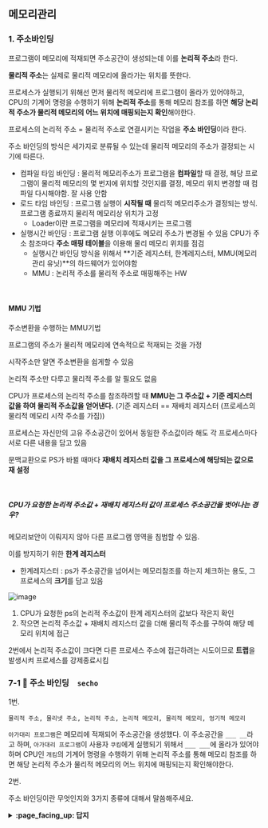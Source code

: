 ## 메모리관리



### 1. 주소바인딩

프로그램이 메모리에 적재되면 주소공간이 생성되는데 이를 **논리적 주소**라 한다.

**물리적 주소**는 실제로 물리적 메모리에 올라가는 위치를 뜻한다.



프로세스가 실행되기 위해선 먼저 물리적 메모리에 프로그램이 올라가 있어야하고, CPU의 기계어 명령을 수행하기 위해 **논리적 주소**를 통해 메모리 참조를 하면 **해당 논리적 주소가 물리적 메모리의 어느 위치에 매핑되는지 확인**해야한다.



프로세스의 논리적 주소 = 물리적 주소로 연결시키는 작업을 **주소 바인딩**이라 한다.



주소 바인딩의 방식은 세가지로 분류될 수 있는데 물리적 메모리의 주소가 결정되는 시기에 따른다.



- 컴파일 타임 바인딩 : 물리적 메모리주소가 프로그램을 **컴파일**할 때 결정, 해당 프로그램이 물리적 메모리의 몇 번지에 위치할 것인지를 결정, 메모리 위치 변경할 때 컴파일 다시해야함. 잘 사용 안함
- 로드 타임 바인딩 : 프로그램 실행이 **시작될 때** 물리적 메모리주소가 결정되는 방식. 프로그램 종료까지 물리적 메모리상 위치가 고정
  - Loader이란 프로그램을 메모리에 적재시키는 프로그램
- 실행시간 바인딩 : 프로그램 실행 이후에도 메모리 주소가 변경될 수 있음 CPU가 주소 참조마다 **주소 매핑 테이블**을 이용해 물리 메모리 위치를 점검
  - 실행시간 바인딩 방식을 위해서 **기준 레지스터, 한계레지스터, MMU(메모리 관리 유닛)**의 하드웨어가 있어야함
  - MMU : 논리적 주소를 물리적 주소로 매핑해주는 HW

<br>

#### MMU 기법

주소변환을 수행하는 MMU기법

프로그램의 주소가 물리적 메모리에 연속적으로 적재되는 것을 가정

시작주소만 알면 주소변환을 쉽게할 수 있음

논리적 주소만 다루고 물리적 주소를 알 필요도 없음

CPU가 프로세스의 논리적 주소를 참조하려할 때 **MMU는 그 주소값 + 기준 레지스터 값을 하여 물리적 주소값을 얻어낸다.** (기준 레지스터 == 재배치 레지스터 (프로세스의 물리적 메모리 시작 주소를 가짐))

프로세스는 자신만의 고유 주소공간이 있어서 동일한 주소값이라 해도 각 프로세스마다 서로 다른 내용을 담고 있음

문맥교환으로 PS가 바뀔 때마다 **재배치 레지스터 값을 그 프로세스에 해당되는 값으로 재 설정**

<br>

##### CPU가 요청한 논리적 주소값 + 재배치 레지스터 값이 프로세스 주소공간을 벗어나는 경우?

메모리보안이 이뤄지지 않아 다른 프로그램 영역을 침범할 수 있음.

이를 방지하기 위한 **한계 레지스터**



- 한계레지스터 : ps가 주소공간을 넘어서는 메모리참조를 하는지 체크하는 용도, 그 프로세스의 **크기**를 담고 있음

![image](https://user-images.githubusercontent.com/55486644/97109064-88646e00-1714-11eb-846a-0e8458f0826b.png)



1. CPU가 요청한 ps의 논리적 주소값이 한계 레지스터의 값보다 작은지 확인
2. 작으면 논리적 주소값 + 재배치 레지스터 값을 더해 물리적 주소를 구하여 해당 메모리 위치에 접근

2번에서 논리적 주소값이 크다면 다른 프로세스 주소에 접근하려는 시도이므로 **트랩**을 발생시켜 프로세스를 강제종료시킴



### 7-1 :fallen_leaf: 주소 바인딩　`secho`

1번.

`물리적 주소, 물리넷 주소, 논리적 주소, 논리적 메모리, 물리적 메모리, 엉기적 메모리`

`아가대리 프로그램`은 메모리에 적재되어 주소공간을 생성했다. 이 주소공간을 `___ __`라고 하며, `아가대리 프로그램`이 사용자 `쿠킴`에게 실행되기 위해서 `___ ___`에 올라가 있어야 하며 CPU인 `개킴`의 기계어 명령을 수행하기 위해  논리적 주소를 통해 메모리 참조를 하면 해당 논리적 주소가 물리적 메모리의 어느 위치에 매핑되는지 확인해야한다.



2번.

주소 바인딩이란 무엇인지와 3가지 종류에 대해서 말씀해주세요.




<details>
<summary> <b> :page_facing_up: 답지 </b>  </summary>
<div markdown="1">

1번.

`물리적 주소, 물리넷 주소, 논리적 주소, 논리적 메모리, 물리적 메모리, 엉기적 메모리`

`아가대리 프로그램`은 메모리에 적재되어 주소공간을 생성했다. 이 주소공간을 `논리적 주소`라고 하며, `아가대리 프로그램`이 사용자 `쿠킴`에게 실행되기 위해서 `물리적 메모리`에 올라가 있어야 하며 CPU인 `개킴`의 기계어 명령을 수행하기 위해서  논리적 주소를 통해 메모리 참조를 하면 해당 논리적 주소가 물리적 메모리의 어느 위치에 매핑되는지 확인해야한다.



2번.

주소 바인딩이란 무엇인지와 3가지 종류에 대해서 말씀해주세요.

프로세스의 논리적 주소 = 물리적 주소로 연결시키는 작업을 **주소 바인딩**이라 한다.

컴파일 타임 바인딩, 로드 타임 바인딩, 실행시간 바인딩

![image](https://user-images.githubusercontent.com/55486644/97109874-29552800-1719-11eb-9a32-d6eff02b22f7.png)

- 컴파일 타임 바인딩: 프로그램을 컴파일할 때 물리적 메모리주소가 결정됨 (물리적 메모리주소 === 논리적(프로그램 )메모리 주소) 
  - 프로그램 내 주소인 0번 10번 20번 ..의 논리적 주소가 물리적 주소로 그대로 결정됨
  - 이미 다른 프로세스에서 사용하고 있는 메모리주소가 있을 수 있기에 이 방법은 현재 거의 안씀 - 아두이노같은 경우에는 사용(한 프로그램만 돌아감)
- 로드 타임 바인딩 : 프로그램 **실행이 시작될 때** 물리적 주소가 결정
  - 프로그램 종료까지 물리적 메모리 위치 고정
  - 실행될 때마다 주소가 변경되므로 프로그램 내의 메모리 주소 전체를 어디에 로딩되는지에 따라 주소를 전부 다 바꿔주어야함. -> 메모리 로딩시간이 긺 -> 안씀
- 실행시간 바인딩 : 실행 이후, 메모리 주소가 변경될 수 있음
  - 기준, 한계, MMU 하드웨어의 지원으로 가능
  - load타임과 같은데  물리적 메모리에서 HW가 메모리 주소를 매핑시켜줌

</div>
</details>
<br><br>